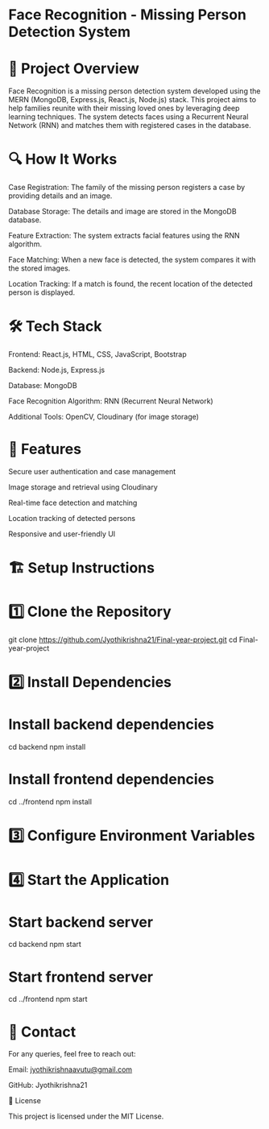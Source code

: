 
# Face Recognition - Missing Person Detection System

 # 📌 Project Overview

Face Recognition is a missing person detection system developed using the MERN (MongoDB, Express.js, React.js, Node.js) stack. This project aims to help families reunite with their missing loved ones by leveraging deep learning techniques. The system detects faces using a Recurrent Neural Network (RNN) and matches them with registered cases in the database.

# 🔍 How It Works

Case Registration: The family of the missing person registers a case by providing details and an image.

Database Storage: The details and image are stored in the MongoDB database.

Feature Extraction: The system extracts facial features using the RNN algorithm.

Face Matching: When a new face is detected, the system compares it with the stored images.

Location Tracking: If a match is found, the recent location of the detected person is displayed.

# 🛠️ Tech Stack

Frontend: React.js, HTML, CSS, JavaScript, Bootstrap

Backend: Node.js, Express.js

Database: MongoDB

Face Recognition Algorithm: RNN (Recurrent Neural Network)

Additional Tools: OpenCV, Cloudinary (for image storage)

# 🚀 Features

Secure user authentication and case management

Image storage and retrieval using Cloudinary

Real-time face detection and matching

Location tracking of detected persons

Responsive and user-friendly UI

# 🏗️ Setup Instructions

# 1️⃣ Clone the Repository

git clone https://github.com/Jyothikrishna21/Final-year-project.git
cd Final-year-project

# 2️⃣ Install Dependencies

# Install backend dependencies
cd backend
npm install

# Install frontend dependencies
cd ../frontend
npm install

# 3️⃣ Configure Environment Variables

# 4️⃣ Start the Application

# Start backend server
cd backend
npm start

# Start frontend server
cd ../frontend
npm start

# 📧 Contact

For any queries, feel free to reach out:

Email: jyothikrishnaavutu@gmail.com

GitHub: Jyothikrishna21

📜 License

This project is licensed under the MIT License.

